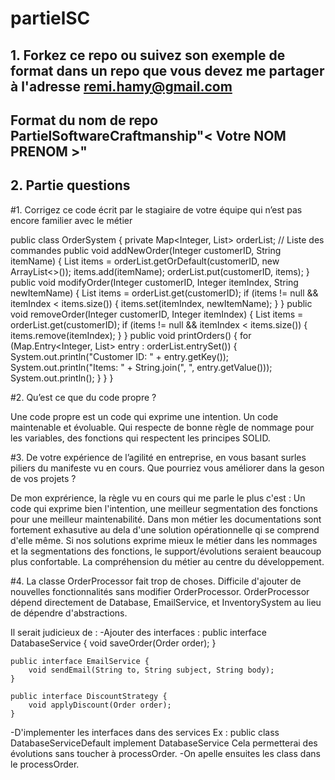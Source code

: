 # partielSC

## 1. Forkez ce repo ou suivez son exemple de format dans un repo que vous devez me partager à l'adresse remi.hamy@gmail.com
## Format du nom de repo PartielSoftwareCraftmanship"< Votre NOM PRENOM >"

## 2. Partie questions
#1. Corrigez ce code écrit par le stagiaire de votre équipe qui n’est pas
encore familier avec le métier

public class OrderSystem {
private Map<Integer, List<String>> orderList; // Liste des commandes
public void addNewOrder(Integer customerID, String itemName) {
List<String> items = orderList.getOrDefault(customerID, new ArrayList<>());
items.add(itemName);
orderList.put(customerID, items);
}
public void modifyOrder(Integer customerID, Integer itemIndex, String newItemName) {
List<String> items = orderList.get(customerID);
if (items != null && itemIndex < items.size()) {
items.set(itemIndex, newItemName);
}
}
public void removeOrder(Integer customerID, Integer itemIndex) {
List<String> items = orderList.get(customerID);
if (items != null && itemIndex < items.size()) {
items.remove(itemIndex);
}
}
public void printOrders() {
for (Map.Entry<Integer, List<String>> entry : orderList.entrySet()) {
System.out.println("Customer ID: " + entry.getKey());
System.out.println("Items: " + String.join(", ", entry.getValue()));
System.out.println();
}
}
}


#2. Qu’est ce que du code propre ?

Une code propre est un code qui exprime une intention.
Un code maintenable et évoluable.
Qui respecte de bonne règle de nommage pour les variables, des fonctions qui respectent les principes SOLID.


#3. De votre expérience de l’agilité en entreprise, en vous basant surles piliers du manifeste vu en cours. Que pourriez vous améliorer dans la geson de vos projets ?

De mon exprérience, la règle vu en cours qui me parle le plus c'est : Un code qui exprime bien l'intention, une  meilleur segmentation des fonctions pour une meilleur maintenabilité.
Dans mon métier les documentations sont fortement exhasutive au dela d'une solution opérationnelle qi se comprend d'elle même.
Si nos solutions exprime mieux le métier dans les nommages et la segmentations des fonctions, le support/évolutions seraient beaucoup plus confortable.
La compréhension du métier au centre du développement.

#4.
La classe OrderProcessor fait trop de choses.
Difficile d'ajouter de nouvelles fonctionnalités sans modifier OrderProcessor.
OrderProcessor dépend directement de Database, EmailService, et InventorySystem au lieu de dépendre d'abstractions.

Il serait judicieux de : 
-Ajouter des interfaces : 
    public interface DatabaseService {
        void saveOrder(Order order);
    }
    
    public interface EmailService {
        void sendEmail(String to, String subject, String body);
    }
    
    public interface DiscountStrategy {
        void applyDiscount(Order order);
    }
-D'implementer les interfaces dans des services 
Ex : public class DatabaseServiceDefault implement DatabaseService
Cela permetterai des évolutions sans toucher à processOrder.
-On apelle ensuites les class dans le processOrder.

